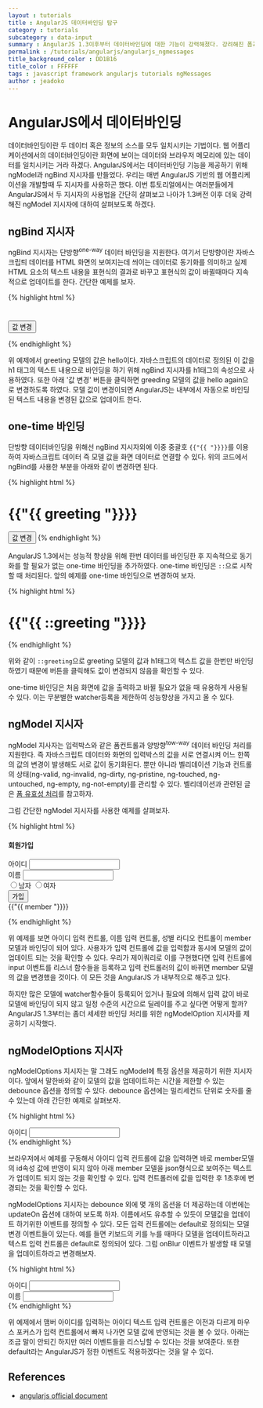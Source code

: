 ```yaml
---
layout : tutorials
title : AngularJS 데이터바인딩 탐구
category : tutorials
subcategory : data-input
summary : AngularJS 1.3이후부터 데이터바인딩에 대한 기능이 강력해졌다. 강려해진 폼과의 데이터 바인딩 처리인 ngModel에 대하여 자세히 살펴보겠다.
permalink : /tutorials/angularjs/angularjs_ngmessages
title_background_color : DD1B16
title_color : FFFFFF
tags : javascript framework angularjs tutorials ngMessages
author : jeadoko
---
```


# AngularJS에서 데이터바인딩

데이터바인딩이란 두 데이터 혹은 정보의 소스를 모두 일치시키는 기법이다. 웹 어플리케이션에서의 데이터바인딩이란 화면에 보이는 데이터와 브라우저 메모리에 있는 데이터를 일치시키는 거라 하겠다. AngularJS에서는 데이터바인딩 기능을 제공하기 위해 ngModel과 ngBind 지시자를 만들었다. 우리는 매번 AngularJS 기반의 웹 어플리케이션을 개발할때 두 지시자를 사용하곤 했다. 이번 튜토리얼에서는 여러분들에게 AngularJS에서 두 지시자의 사용법을 간단히 살펴보고 나아가 1.3버전 이후 더욱 강력해진 ngModel 지시자에 대하여 살펴보도록 하겠다.

## ngBind 지시자

ngBind 지시자는 단방향<sup>one-way</sup> 데이터 바인딩을 지원한다. 여기서 단방향이란 자바스크립틔 데이터를 HTML 화면의 보여지는데 씌이는 데이터로 동기화를 의미하고 실제 HTML 요소의 텍스트 내용을 표현식의 결과로 바꾸고 표현식의 값이 바뀔때마다 지속적으로 업데이트를 한다. 간단한 예제를 보자.

{% highlight html %}
<body class="container" ng-controller="mainController">
  <script>
  angular.module('ngBindApp', []).
    controller('mainController', ['$scope',function($scope){
      $scope.greeting = "hello";
      $scope.changeValue = function (newVal) {
        $scope.greeting = newVal;
      }
    }]);
  </script>
  <!-- ngBind 지시로 greeting 모델의 값(hello)에 데이터바인딩을 하였다. -->
  <h1 ng-bind="greeting"></h1>

  <!-- 버튼을 클릭하면 changeValue함수를 호출하고 자바스크립트 데이터를 변경한다. 해당 모델의 값이 변경되는 자동으로 바인딩된 화면의 값이 업데이트된다. -->
  <button ng-click="changeValue('hello again')">값 변경</button>
</body>
{% endhighlight %}

위 예제에서 greeting 모델의 값은 hello이다. 자바스크립트의 데이터로 정의된 이 값을 h1 태그의 텍스트 내용으로 바인딩을 하기 위해 ngBind 지시자를 h1태그의 속성으로 사용하였다. 또한 아래 '값 변경' 버튼을 클릭하면 greeding 모델의 값을 hello again으로 변경하도록 하였다. 모델 값이 변경이되면 AngularJS는 내부에서 자동으로 바인딩된 텍스트 내용을 변경된 값으로 업데이트 한다.

## one-time 바인딩

단방향 데이터바인딩을 위해선 ngBind 지시자외에 이중 중괄호 `{{"{{ "}}}}`를 이용하여 자바스크립트 데이터 즉 모델 값을 화면 데이터로 연결할 수 있다. 위의 코드에서 ngBind를 사용한 부분을 아래와 같이 변경하면 된다.

{% highlight html %}
<body class="container" ng-controller="mainController">
  <script>
  //생략
  </script>
  <!-- 이중 중괄호를 이용하여 greeting 모델의 값(hello)에 데이터바인딩을 하였다. -->
  <h1>{{"{{ greeting "}}}}</h1>
  <button ng-click="changeValue('hello again')">값 변경</button>
</body>
{% endhighlight %}

AngularJS 1.3에서는 성능적 향상을 위해 한번 데이터를 바인딩한 후 지속적으로 동기화를 할 필요가 없는 one-time 바인딩을 추가하였다. one-time 바인딩은 `::`으로 시작할 때 처리된다. 앞의 예제를 one-time 바인딩으로 변경하여 보자. 

{% highlight html %}
 <!-- 바인딩하고자 하는 greeting 모델앞에 ::과 함께 작성하여 한번만 바인딩되게 하였다. -->
 <h1>{{"{{ ::greeting "}}}}</h1>
{% endhighlight %}

위와 같이 `::greeting`으로 greeting 모델의 값과 h1태그의 텍스트 값을 한번만 바인딩하였기 때문에 버튼을 클릭해도 값이 변경되지 않음을 확인할 수 있다.

one-time 바인딩은 처음 화면에 값을 출력하고 바뀔 필요가 없을 때 유용하게 사용될 수 있다. 이는 무분별한 watcher등록을 제한하여 성능향상을 가지고 올 수 있다.

## ngModel 지시자

ngModel 지사자는 입력박스와 같은 폼컨트롤과 양방향<sup>tow-way</sup> 데이터 바인딩 처리를 지원한다. 즉 자바스크립트 데이터와 화면의 입력박스의 값을 서로 연결시켜 어느 한쪽의 값의 변경이 발생해도 서로 값이 동기화된다. 뿐만 아니라 벨리데이션 기능과 컨트롤의 상태(ng-valid, ng-invalid, ng-dirty, ng-pristine, ng-touched, ng-untouched, ng-empty, ng-not-empty)를 관리할 수 있다. 벨리데이션과 관련된 글은 [폼 유효성 처리](../angularjs_form_validation)를 참고하자.

그럼 간단한 ngModel 지시자를 사용한 예제를 살펴보자.

{% highlight html %}
<!DOCTYPE html>
<html lang="en" ng-app="ngBindApp">
<head>
  <meta charset="UTF-8">
  <title>데이터바인딩 예제</title>
  <link rel="stylesheet" href="bower_components/bootstrap/dist/css/bootstrap.css">
  <script src="bower_components/angular/angular.js"></script>
</head>
<body class="container" ng-controller="mainController">
  <script>
  angular.module('ngBindApp', []).
    controller('mainController', ['$scope',function($scope){
      $scope.member = {};
    }]);
  </script>
  <form>
    <h4>회원가입</h4>
    <div class="form-group">
      <label>아이디</label>
      <!-- member 모델의 id속성과 데이터바인딩을 하였다. 화면값이 바뀌면 모델의 값도 바뀌게 된다. -->
      <input type="text" class="form-control" name="inputId" ng-model="member.id">
    </div>
    <div class="form-group">
      <label>이름</label>
      <!-- member 모델의 name속성과 데이터바인딩을 하였다. -->
      <input type="text" class="form-control" name="inputName" ng-model="member.name">
    </div>
    <div class="form-group">
      <label class="radio-inline">
        <!-- member 모델의 gender속성과 데이터바인딩을 하였다. -->
        <input type="radio" name="inlineradio1" value="male" ng-model="member.gender">남자
      </label>
      <label class="radio-inline">
        <!-- member 모델의 gender속성과 데이터바인딩을 하였다. -->
        <input type="radio" name="inlineradio2" value="female" ng-model="member.gender">여자
      </label>
    </div>
    <button type="submit" class="btn btn-default">가입</button>
    <br>
    <div>
        <!-- member 모델의 값이 바뀌면 화면의 값이 업데이트 된다. -->
      {{"{{ member "}}}}
    </div>
  </form>
</body>
</html>
{% endhighlight %}

위 예제를 보면 아이디 입력 컨트롤, 이름 입력 컨트롤, 성별 라디오 컨트롤이 member 모델과 바인딩이 되어 있다. 사용자가 입력 컨트롤에 값을 입력함과 동시에 모델의 값이 업데이트 되는 것을 확인할 수 있다. 우리가 제이쿼리로 이를 구현했다면 입력 컨트롤에 input 이벤트를 리스너 함수들을 등록하고 입력 컨트롤러의 값이 바뀌면 member 모델의 값을 변경했을 것이다. 이 모든 것을 AngularJS 가 내부적으로 해주고 있다.

하지만 많은 모델에 watcher함수들이 등록되어 있거나 필요에 의해서 입력 값이 바로 모델에 바인딩이 되지 않고 일정 수준의 시간으로 딜레이를 주고 싶다면 어떻게 할까? AngularJS 1.3부터는 좀더 세세한 바인딩 처리를 위한 ngModelOption 지시자를 제공하기 시작했다.

## ngModelOptions 지시자

ngModelOptions 지시자는 말 그래도 ngModel에 특정 옵션을 제공하기 위한 지시자이다. 앞에서 말한바와 같이 모델의 값을 업데이트하는 시간을 제한할 수 있는 debounce 옵션을 정의할 수 있다. debounce 옵션에는 밀리세컨드 단위로 숫자를 줄 수 있는데 아래 간단한 예제로 살펴보자.

{% highlight html %}
<div class="form-group">
   <label>아이디</label>
   <!-- ng-model-options 는 옵션객체로 계산되는 표현식이 올 수 있다. -->
   <input type="text" class="form-control" name="inputId" ng-model="member.id" ng-model-options="{debounce : 1000}">
</div>
{% endhighlight %}

브라우저에서 예제를 구동해서 아이디 입력 컨트롤에 값을 입력하면 바로 member모델의 id속성 값에 반영이 되지 않아 아래 member 모델을 json형식으로 보여주는 텍스트가 업데이트 되지 않는 것을 확인할 수 있다. 입력 컨트롤러에 값을 입력한 후 1초후에 변경되는 것을 확인할 수 있다.

ngModelOptions 지시자는 debounce 외에 몇 개의 옵션을 더 제공하는데 이번에는 updateOn 옵션에 대하여 보도록 하자. 이름에서도 유추할 수 있듯이 모델값을 업데이트 하기위한 이벤트를 정의할 수 있다. 모든 입력 컨트롤에는 default로 정의되는 모델 변경 이벤트들이 있는다. 예를 들면 키보드의 키를 누를 때마다 모델을 업데이트하라고 텍스트 입력 컨트롤은 default로 정의되어 있다. 그럼 onBlur 이벤트가 발생할 때 모델을 업데이트하라고 변경해보자.

 {% highlight html %}
<div class="form-group">
   <label>아이디</label>
   <!-- 마우스 포커스가 텍스트 입력 컨트롤에서 빠져 나깔 때 blur이벤트가 발생하고 모델이 업데이트 된다. -->
   <input type="text" class="form-control" name="inputId" ng-model="member.id" ng-model-options="{updateOn : 'blur'}">
</div>
<div class="form-group">
  <label>이름</label>
  <!-- AngularJS가 정의한 이벤트에 의해서도 모델을 업데이트하고 mouseenger 이벤트에서 모델이 업데이트 된다. -->
  <input type="text" class="form-control" name="inputName" ng-model="member.name" ng-model-options="{updateOn : 'default mouseenter'}">
</div>
{% endhighlight %}

위 예제에서 맴버 아이디를 입력하는 아이디 텍스트 입력 컨트롤은 이전과 다르게 마우스 포커스가 입력 컨트롤에서 빠져 나가면 모델 값에 반영되는 것을 볼 수 있다. 아래는 조금 말이 안되긴 하지만 여러 이벤트들을 리스닝할 수 있다는 것을 보여준다. 또한 default라는 AngularJS가 정한 이벤트도 적용하겠다는 것을 알 수 있다.

## References

- [angularjs official document](https://docs.angularjs.org/)
